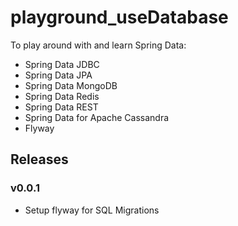 # playground_useDatabase
To play around with and learn Spring Data:
- Spring Data JDBC
- Spring Data JPA
- Spring Data MongoDB
- Spring Data Redis
- Spring Data REST
- Spring Data for Apache Cassandra
- Flyway


## Releases
### v0.0.1
- Setup flyway for SQL Migrations
